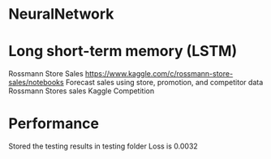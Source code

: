 # NeuralNetwork

# Long short-term memory (LSTM)
Rossmann Store Sales https://www.kaggle.com/c/rossmann-store-sales/notebooks
Forecast sales using store, promotion, and competitor data
Rossmann Stores sales Kaggle Competition

# Performance
Stored the testing results in testing folder
Loss is 0.0032

